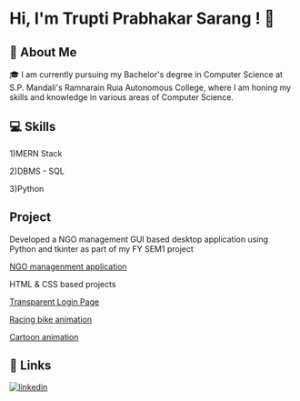 
# Hi, I'm Trupti Prabhakar Sarang ! 👋




## 🚀 About Me
🎓 I am currently pursuing my Bachelor's degree in Computer Science at S.P. Mandali's Ramnarain Ruia Autonomous College, where I am honing my skills and knowledge in various areas of Computer Science.



## 💻 Skills

1)MERN Stack

2)DBMS - SQL

3)Python

## Project 

Developed a NGO management GUI based desktop application using Python and tkinter
as part of my FY SEM1 project 

[NGO managenment application](https://github.com/truptisarang/NGO-management.git)

HTML & CSS based projects

[Transparent Login Page](https://github.com/truptisarang/Login-Page-HTML-CSS.git)

[Racing bike animation](https://github.com/truptisarang/html-css-racing-bike-animation.git)

[Cartoon animation](https://github.com/truptisarang/HTML-CSS-cartoon-animation-.git)


## 🔗 Links

[![linkedin](https://img.shields.io/badge/linkedin-0A66C2?style=for-the-badge&logo=linkedin&logoColor=white)](https://www.linkedin.com/in/trupti-sarang-138240248)


